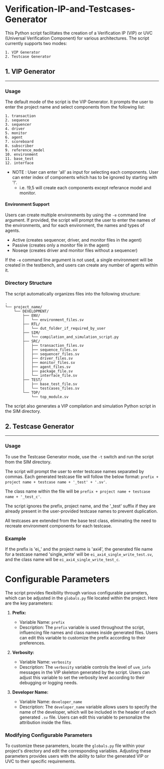 # Verification-IP-and-Testcases-Generator

This Python script facilitates the creation of a Verification IP (VIP) or UVC (Universal Verification Component) for various architectures. The script currently supports two modes: 

    1. VIP Generator 
    2. Testcase Generator


## 1. VIP Generator
--------------------

### Usage

The default mode of the script is the VIP Generator. It prompts the user to enter the project name and select components from the following list:

    1. transaction
    2. sequence
    3. sequencer
    4. driver
    5. monitor
    6. agent
    7. scoreboard
    8. subscriber
    9. reference_model
    10. environment
    11. base_test
    12. interface

* NOTE : 
User can enter 'all' as input for selecting each components.
User can enter index of components which has to be ignored by starting with '!'.
    - i.e. !9,5 will create each components except referance model and monitor.

#### Environment Support

Users can create multiple environments by using the `-e` command line argument. If provided, the script will prompt the user to enter the names of the environments, and for each environment, the names and types of agents.

- Active (creates sequencer, driver, and monitor files in the agent)
- Passive (creates only a monitor file in the agent)
- Noseqe (creates driver and monitor files without a sequencer)

If the `-e` command line argument is not used, a single environment will be created in the testbench, and users can create any number of agents within it.

### Directory Structure

The script automatically organizes files into the following structure:

```
.
└── project_name/
    └── DEVELOPMENT/
        ├── ENV/
        │   └── environment_files.sv
        ├── RTL/
        │   └── dut_folder_if_required_by_user
        ├── SIM/
        │   └── compilation_and_simulation_script.py
        ├── SRC/
        │   ├── transaction_files.sv
        │   ├── sequence_files.sv
        │   ├── sequencer_files.sv
        │   ├── driver_files.sv
        │   ├── monitor_files.sv
        │   ├── agent_files.sv
        │   ├── package_file.sv
        │   └── interface_file.sv
        ├── TEST/
        │   ├── base_test_file.sv
        │   └── testcases_files.sv
        └── TOP/
            └── top_module.sv
```

The script also generates a VIP compilation and simulation Python script in the SIM directory.

## 2. Testcase Generator
----------------------

### Usage

To use the Testcase Generator mode, use the `-t` switch and run the script from the SIM directory.

The script will prompt the user to enter testcase names separated by commas. Each generated testcase file will follow the below format: 
`prefix + project name + testcase name + '_test' + '.sv'`. 

The class name within the file will be `prefix + project name + testcase name + '_test_c'`.

The script ignores the prefix, project name, and the '_test' suffix if they are already present in the user-provided testcase names to prevent duplication.

All testcases are extended from the base test class, eliminating the need to recreate environment components for each testcase.

### Example

If the prefix is 'ei_' and the project name is 'axi4', the generated file name for a testcase named 'single_write' will be `ei_axi4_single_write_test.sv`, and the class name will be `ei_axi4_single_write_test_c`.


# Configurable Parameters

The script provides flexibility through various configurable parameters, which can be adjusted in the `globals.py` file located within the project. Here are the key parameters:

1. **Prefix:**
   - Variable Name: `prefix`
   - Description: The `prefix` variable is used throughout the script, influencing file names and class names inside generated files. Users can edit this variable to customize the prefix according to their preferences.

2. **Verbosity:**
   - Variable Name: `verbosity`
   - Description: The `verbosity` variable controls the level of `uvm_info` messages in the VIP skeleton generated by the script. Users can adjust this variable to set the verbosity level according to their debugging or logging needs.

3. **Developer Name:**
   - Variable Name: `developer_name`
   - Description: The `developer_name` variable allows users to specify the name of the developer, which will be included in the header of each generated `.sv` file. Users can edit this variable to personalize the attribution inside the files.

### Modifying Configurable Parameters

To customize these parameters, locate the `globals.py` file within your project's directory and edit the corresponding variables. Adjusting these parameters provides users with the ability to tailor the generated VIP or UVC to their specific requirements.

